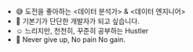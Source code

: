 - :sweat_smile: 도전을 좋아하는 <데이터 분석가> & <데이터 엔지니어>
- :gem: 기본기가 단단한 개발자가 되고 싶습니다.
- :relaxed: 느리지만, 천천히, 꾸준히 공부하는 Hustler
- :sunrise_over_mountains: Never give up, No pain No gain. 

<!---
keyhong/keyhong is a ✨ special ✨ repository because its `README.md` (this file) appears on your GitHub profile.
You can click the Preview link to take a look at your changes.
--->

